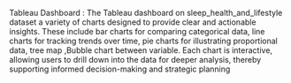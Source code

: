 Tableau Dashboard : The Tableau dashboard on sleep_health_and_lifestyle dataset a variety of charts designed to provide clear and actionable insights. These include bar charts for comparing categorical data, line charts for tracking trends over time, pie charts for illustrating proportional data, tree map ,Bubble chart  between variable. Each chart is interactive, allowing users to drill down into the data for deeper analysis, thereby supporting informed decision-making and strategic planning
